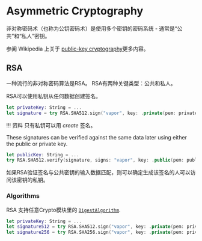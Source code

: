 # Asymmetric Cryptography

非对称密码术（也称为公钥密码术）是使用多个密钥的密码系统 - 通常是“公共”和“私人”密钥。

参阅 Wikipedia 上关于 [public-key cryptography](https://en.wikipedia.org/wiki/Public-key_cryptography)更多内容。

## RSA

一种流行的非对称密码算法是RSA。 RSA有两种关键类型：公共和私人。

RSA可以使用私钥从任何数据创建签名。

```swift
let privateKey: String = ...
let signature = try RSA.SHA512.sign("vapor", key: .private(pem: privateKey))
```

!!! 资料
	只有私钥可以用 _create_ 签名。

These signatures can be verified against the same data later using either the public or private key.

```swift
let publicKey: String = ...
try RSA.SHA512.verify(signature, signs: "vapor", key: .public(pem: publicKey)) // true
```

如果RSA验证签名与公共密钥的输入数据匹配，则可以确定生成该签名的人可以访问该密钥的私钥。

### Algorithms

RSA 支持任意Crypto模块里的 [`DigestAlgorithm`](https://api.vapor.codes/crypto/latest/Crypto/Classes/DigestAlgorithm.html).

```swift
let privateKey: String = ...
let signature512 = try RSA.SHA512.sign("vapor", key: .private(pem: privateKey))
let signature256 = try RSA.SHA256.sign("vapor", key: .private(pem: privateKey))
```